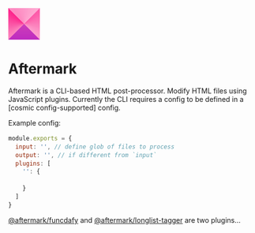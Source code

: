
<img src="logo/aftermark-logo.png" style="width: 4rem;">

# Aftermark

Aftermark is a CLI-based HTML post-processor. Modify HTML files using JavaScript plugins. Currently the CLI requires a config to be defined in a [cosmic config-supported] config.

Example config:
```js
module.exports = {
  input: '', // define glob of files to process
  output: '', // if different from `input`
  plugins: [
    '': {
      
    }  
  ]
}
```

[@aftermark/funcdafy]() and [@aftermark/longlist-tagger]() are two plugins...
